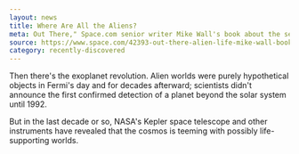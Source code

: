 ```yaml
---
layout: news
title: Where Are All the Aliens?
meta: Out There," Space.com senior writer Mike Wall's book about the search for alien life (among other things), comes out Nov. 13, 2018.
source: https://www.space.com/42393-out-there-alien-life-mike-wall-book-excerpt.html
category: recently-discovered
---
```


Then there's the exoplanet revolution. Alien worlds were purely hypothetical objects in Fermi's day and for decades afterward; scientists didn't announce the first confirmed detection of a planet beyond the solar system until 1992.

But in the last decade or so, NASA's Kepler space telescope and other instruments have revealed that the cosmos is teeming with possibly life-supporting worlds. 